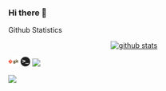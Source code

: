 ### Hi there 👋

<!--
**zacky46/zacky46** is a ✨ _special_ ✨ repository because its `README.md` (this file) appears on your GitHub profile.

Here are some ideas to get you started:

- 🔭 I’m currently working on ...
- 🌱 I’m currently learning ...
- 👯 I’m looking to collaborate on ...
- 🤔 I’m looking for help with ...
- 💬 Ask me about ...
- 📫 How to reach me: ...
- 😄 Pronouns: ...
- ⚡ Fun fact: ...
-->

Github Statistics
[<p align="center">![github stats](https://github-readme-stats.vercel.app/api?username=zacky46&show_icons=true&include_all_commits=false&bg_color=90,FFCC00,BC3800&title_color=fff&text_color=fff&icon_color=fff&border_color=FFC800&&border_radius=20&count_private=true)</p>](https://github.com/zacky46)

<code><img height="20" src="https://raw.githubusercontent.com/github/explore/80688e429a7d4ef2fca1e82350fe8e3517d3494d/topics/git/git.png"></code>
<code><img height="20" src="https://raw.githubusercontent.com/github/explore/80688e429a7d4ef2fca1e82350fe8e3517d3494d/topics/terminal/terminal.png"></code>
![](https://komarev.com/ghpvc/?username=zacky46)

<img src="https://activity-graph.herokuapp.com/graph?username=zacky46&theme=cobalt&&border_radius=20">
